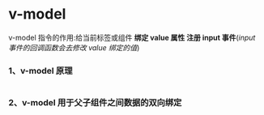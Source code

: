 # v-model

v-model 指令的作用:给当前标签或组件 **绑定 value 属性 注册 input 事件**(_input 事件的回调函数会去修改 value 绑定的值_)

### 1、v-model 原理

<img :src="$withBase('/vue/components/vModel_1.png')">

### 2、v-model 用于父子组件之间数据的双向绑定

<img :src="$withBase('/vue/components/vModel_2.png')">
<img :src="$withBase('/vue/components/vModel_3.png')">

